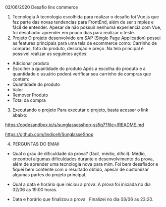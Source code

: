 02/06/2020
Desafio linx commerce

1. Tecnologia
   A tecnologia escolhida para realizar o desafio foi Vue.js que faz parte das novas tendencias para FrontEnd, além de ser simples e fácil de entender.
   Apesar de não possuir nenhuma experiencia com Vue, foi desafiador aprender em pouco dias para realizar o teste.
2. Projeto
   O projeto desenvolvido em SAP (Single Page Application) possui as features principais para uma tela de ecommerce como: Carrinho de compras, foto do produto, descrição e preço.
   Na tela principal é possível realizar as seguintes ações:

- Adicionar produto
- Escolher a quantidade do produto
  Após a escolha do produto e a quantidade o usuário poderá verificar seu carrinho de compras que contem:
- Quantidade do produto
- Valor
- Remover Produto
- Total da compra

3. Executando o projeto
   Para executar o projeto, basta acessar o link abaixo:

https://codesandbox.io/s/sunglassesshop-ss5q7?file=/README.md

https://github.com/lindicell/SunglasseShop

4. PERGUNTAS DO EMAIl

- Qual o grau de dificuldade da prova? (fácil, médio, difícil).
  Médio, encontrei algumas dificuldades durante o desenvolvimento da prova, além de aprender uma tecnologia nova para mim. Foi bem desafiador e fiquei bem contente com o resultado obtido, apesar de customizar algumas partes do projeto principal.

- Qual a data e horário que iniciou a prova:
  A prova foi iniciada no dia 02/06 as 19:00 horas.

- Data e horário que finalizou a prova  
  Finalizei no dia 03/06 as 23:20.

